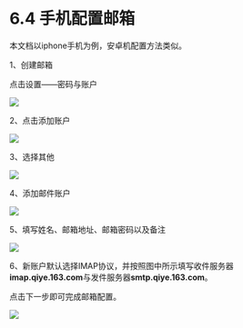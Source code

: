 # 6.4 手机配置邮箱

本文档以iphone手机为例，安卓机配置方法类似。

1、创建邮箱

点击设置——密码与账户

![](/assets/import128.jpg)

2、点击添加账户

![](/assets/import129.jpg)

3、选择其他

![](/assets/import130.jpg)

4、添加邮件账户

![](/assets/import131.jpg)

5、填写姓名、邮箱地址、邮箱密码以及备注

![](/assets/import132.jpg)

6、新账户默认选择IMAP协议，并按照图中所示填写收件服务器**imap.qiye.163.com**与发件服务器**smtp.qiye.163.com**。

点击下一步即可完成邮箱配置。





![](/assets/import133.jpg)

